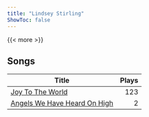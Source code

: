 ```yaml
---
title: "Lindsey Stirling"
ShowToc: false
---
```


{{< more >}}

## Songs
Title | Plays 
----- | -----: 
[Joy To The World](/songs/joy-to-the-world) | 123
[Angels We Have Heard On High](/songs/angels-we-have-heard-on-high) | 2

